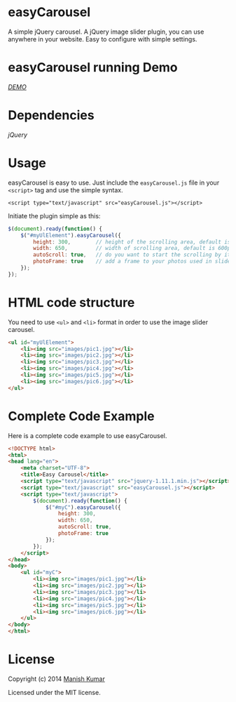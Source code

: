 easyCarousel
============

A simple jQuery carousel. A jQuery image slider plugin, you can use anywhere in your website. Easy to configure with simple settings.

easyCarousel running Demo
============

*[DEMO](http://www.findnetspeed.com/jQuery-carousel-easyCarousel.html)*

Dependencies
============

*jQuery*

Usage
=====

easyCarousel is easy to use. Just include the <code>easyCarousel.js</code> file in your `<script>` tag and use the simple syntax.

`<script type="text/javascript" src="easyCarousel.js"></script>`

Initiate the plugin simple as this:

```javascript
$(document).ready(function() {
    $("#myUlElement").easyCarousel({
        height: 300,        // height of the scrolling area, default is 250px
        width: 650,         // width of scrolling area, default is 600px
        autoScroll: true,   // do you want to start the scrolling by itself, default is true
        photoFrame: true    // add a frame to your photos used in slider, default is true
    });
});
```

HTML code structure
===================

You need to use `<ul>` and `<li>` format in order to use the image slider carousel.

```html
<ul id="myUlElement">
    <li><img src="images/pic1.jpg"></li>
    <li><img src="images/pic2.jpg"></li>
    <li><img src="images/pic3.jpg"></li>
    <li><img src="images/pic4.jpg"></li>
    <li><img src="images/pic5.jpg"></li>
    <li><img src="images/pic6.jpg"></li>
</ul>
```

Complete Code Example
=====================

Here is a complete code example to use easyCarousel.
```html
<!DOCTYPE html>
<html>
<head lang="en">
    <meta charset="UTF-8">
    <title>Easy Carousel</title>
    <script type="text/javascript" src="jquery-1.11.1.min.js"></script>
    <script type="text/javascript" src="easyCarousel.js"></script>
    <script type="text/javascript">
        $(document).ready(function() {
            $("#myC").easyCarousel({
                height: 300,
                width: 650,
                autoScroll: true,
                photoFrame: true
            });
        });
    </script>
</head>
<body>
    <ul id="myC">
        <li><img src="images/pic1.jpg"></li>
        <li><img src="images/pic2.jpg"></li>
        <li><img src="images/pic3.jpg"></li>
        <li><img src="images/pic4.jpg"></li>
        <li><img src="images/pic5.jpg"></li>
        <li><img src="images/pic6.jpg"></li>
    </ul>
</body>
</html>
```

License
=======
Copyright (c) 2014 [Manish Kumar](http://www.manishable.com)

Licensed under the MIT license.

